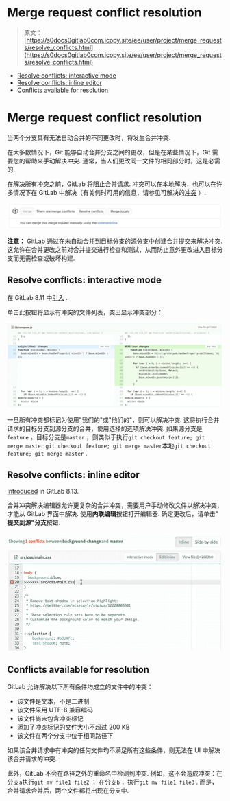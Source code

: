 # Merge request conflict resolution

> 原文：[https://s0docs0gitlab0com.icopy.site/ee/user/project/merge_requests/resolve_conflicts.html](https://s0docs0gitlab0com.icopy.site/ee/user/project/merge_requests/resolve_conflicts.html)

*   [Resolve conflicts: interactive mode](#resolve-conflicts-interactive-mode)
*   [Resolve conflicts: inline editor](#resolve-conflicts-inline-editor)
*   [Conflicts available for resolution](#conflicts-available-for-resolution)

# Merge request conflict resolution[](#merge-request-conflict-resolution "Permalink")

当两个分支具有无法自动合并的不同更改时，将发生合并冲突.

在大多数情况下，Git 能够自动合并分支之间的更改，但是在某些情况下，Git 需要您的帮助来手动解决冲突. 通常，当人们更改同一文件的相同部分时，这是必需的.

在解决所有冲突之前，GitLab 将阻止合并请求. 冲突可以在本地解决，也可以在许多情况下在 GitLab 中解决（有关何时可用的信息，请参见可解决的[冲突](#conflicts-available-for-resolution) ）.

[![Merge request widget](img/c3174e54aed82ba15686b58fc97068f1.png)](img/merge_request_widget.png)

**注意：** GitLab 通过在未自动合并到目标分支的源分支中创建合并提交来解决冲突. 这允许在合并更改之前对合并提交进行检查和测试，从而防止意外更改进入目标分支而无需检查或破坏构建.

## Resolve conflicts: interactive mode[](#resolve-conflicts-interactive-mode "Permalink")

在 GitLab 8.11 中[引入](https://gitlab.com/gitlab-org/gitlab-foss/-/merge_requests/5479) .

单击此按钮将显示有冲突的文件列表，突出显示冲突部分：

[![Conflict section](img/7a9e6a406ba2eb40638f2b43024b368b.png)](img/conflict_section.png)

一旦所有冲突都标记为使用"我们的"或"他们的"，则可以解决冲突. 这将执行合并请求的目标分支到源分支的合并，使用选择的选项解决冲突. 如果源分支是`feature` ，目标分支是`master` ，则类似于执行`git checkout feature; git merge master` `git checkout feature; git merge master`本地`git checkout feature; git merge master` .

## Resolve conflicts: inline editor[](#resolve-conflicts-inline-editor "Permalink")

[Introduced](https://gitlab.com/gitlab-org/gitlab-foss/-/merge_requests/6374) in GitLab 8.13.

合并冲突解决编辑器允许更复杂的合并冲突，需要用户手动修改文件以解决冲突，才能从 GitLab 界面中解决. 使用**内联编辑**按钮打开编辑器. 确定更改后，请单击" **提交到源"分支**按钮.

[![Merge conflict editor](img/7a5996be0f8e75beb29e443470d79ee6.png)](img/merge_conflict_editor.png)

## Conflicts available for resolution[](#conflicts-available-for-resolution "Permalink")

GitLab 允许解决以下所有条件均成立的文件中的冲突：

*   该文件是文本，不是二进制
*   该文件采用 UTF-8 兼容编码
*   该文件尚未包含冲突标记
*   添加了冲突标记的文件大小不超过 200 KB
*   该文件在两个分支中位于相同路径下

如果该合并请求中有冲突的任何文件均不满足所有这些条件，则无法在 UI 中解决该合并请求的冲突.

此外，GitLab 不会在路径之外的重命名中检测到冲突. 例如，这不会造成冲突：在分支`a`执行`git mv file1 file2` ； 在分支`b` ，执行`git mv file1 file3` . 而是，合并请求合并后，两个文件都将出现在分支中.